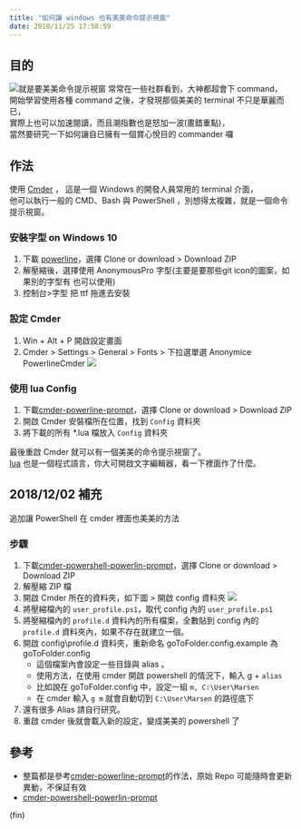 ```yaml
---
title: "如何讓 windows 也有美美命令提示視窗"
date: 2018/11/25 17:58:59
---
```


## 目的
![就是要美美命令提示視窗](/images/2018/colorfull_cmder/result.jpg)
常常在一些社群看到，大神都超會下 command，  
開始學習使用各種 command 之後，才發現那個美美的 terminal 不只是華麗而已，   
實際上也可以加速閱讀，而且潮指數也是怒加一波(畫錯重點)，  
當然要研究一下如何讓自已擁有一個賞心悅目的 commander 囉

## 作法
使用 [Cmder](http://cmder.net/) ， 這是一個 Windows 的開發人員常用的 terminal 介面，  
他可以執行一般的 CMD、Bash 與 PowerShell ，別想得太複雜，就是一個命令提示視窗。  

### 安裝字型 on Windows 10 

1. 下載 [powerline](https://github.com/powerline/fonts)，選擇 Clone or download > Download ZIP
2. 解壓縮後，選擇使用 AnonymousPro 字型(主要是要那些git icon的圖案，如果別的字型有 也可以使用)
3. 控制台>字型 把 ttf 拖進去安裝

### 設定 Cmder

1. Win + Alt + P 開啟設定畫面
2. Cmder > Settings > General > Fonts  > 下拉選單選 Anonymice PowerlineCmder 
![](/images/2018/colorfull_cmder/settings.jpg)

### 使用 lua Config
1. 下載[cmder-powerline-prompt](https://github.com/AmrEldib/cmder-powerline-prompt)，選擇 Clone or download > Download ZIP
2. 開啟 Cmder 安裝檔所在位置，找到 `Config` 資料夾  
3. 將下載的所有 *.lua 檔放入 `Config` 資料夾  

最後重啟 Cmder 就可以有一個美美的命令提示視窗了。  
[lua](https://www.lua.org/) 也是一個程式語言，你大可開啟文字編輯器，看一下裡面作了什麼。  


## 2018/12/02 補充

追加讓 PowerShell 在 cmder 裡面也美美的方法

### 步驟
1. 下載[cmder-powershell-powerlin-prompt](https://github.com/AmrEldib/cmder-powershell-powerline-prompt)，選擇 Clone or download > Download ZIP
2. 解壓縮 ZIP 檔
3. 開啟 Cmder 所在的資料夾，如下圖 > 開啟 config 資料夾
![](/images/2018/colorfull_cmder/cmder_folder.jpg)
4. 將壓縮檔內的 `user_profile.ps1`，取代 config 內的 `user_profile.ps1`
5. 將壓縮檔內的 `profile.d` 資料內的所有檔案，全數貼到 config 內的 `profile.d` 資料夾內，如果不存在就建立一個。
6. 開啟 config\profile.d 資料夾，重新命名 goToFolder.config.example 為 goToFolder.config 
    - 這個檔案內會設定一些目錄與 alias 。
    - 使用方法，在使用 cmder 開啟 powershell 的情況下，輸入 g + `alias` 
    - 比如說在 goToFolder.config 中，設定一組 `m, C:\User\Marsen`
    - 在 cmder 輸入 `g m` 就會自動切到 `C:\User\Marsen` 的路徑底下
7. 還有很多 Alias 請自行研究。
8. 重啟 cmder 後就會載入新的設定，變成美美的 powershell 了

## 參考
- 整篇都是參考[cmder-powerline-prompt](https://github.com/AmrEldib/cmder-powerline-prompt)的作法，原始 Repo 可能隨時會更新異動，不保証有效
- [cmder-powershell-powerlin-prompt](https://github.com/AmrEldib/cmder-powershell-powerline-prompt)

(fin)
